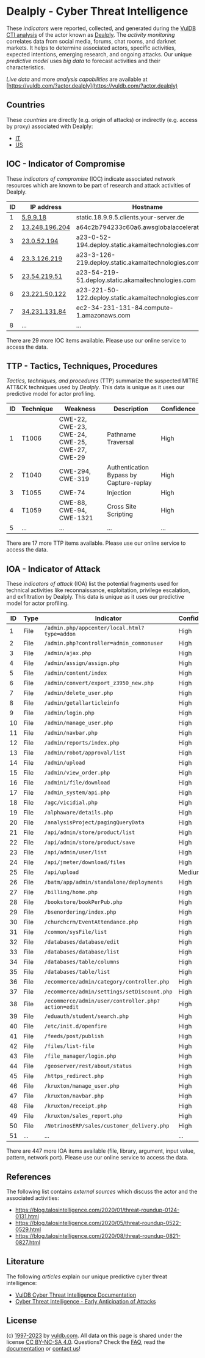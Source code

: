 # Dealply - Cyber Threat Intelligence

These _indicators_ were reported, collected, and generated during the [VulDB CTI analysis](https://vuldb.com/?kb.cti) of the actor known as [Dealply](https://vuldb.com/?actor.dealply). The _activity monitoring_ correlates data from social media, forums, chat rooms, and darknet markets. It helps to determine associated actors, specific activities, expected intentions, emerging research, and ongoing attacks. Our unique _predictive model_ uses _big data_ to forecast activities and their characteristics.

_Live data_ and more _analysis capabilities_ are available at [https://vuldb.com/?actor.dealply](https://vuldb.com/?actor.dealply)

## Countries

These _countries_ are directly (e.g. origin of attacks) or indirectly (e.g. access by proxy) associated with Dealply:

* [IT](https://vuldb.com/?country.it)
* [US](https://vuldb.com/?country.us)

## IOC - Indicator of Compromise

These _indicators of compromise_ (IOC) indicate associated network resources which are known to be part of research and attack activities of Dealply.

ID | IP address | Hostname | Campaign | Confidence
-- | ---------- | -------- | -------- | ----------
1 | [5.9.9.18](https://vuldb.com/?ip.5.9.9.18) | static.18.9.9.5.clients.your-server.de | - | High
2 | [13.248.196.204](https://vuldb.com/?ip.13.248.196.204) | a64c2b794233c60a6.awsglobalaccelerator.com | - | High
3 | [23.0.52.194](https://vuldb.com/?ip.23.0.52.194) | a23-0-52-194.deploy.static.akamaitechnologies.com | - | High
4 | [23.3.126.219](https://vuldb.com/?ip.23.3.126.219) | a23-3-126-219.deploy.static.akamaitechnologies.com | - | High
5 | [23.54.219.51](https://vuldb.com/?ip.23.54.219.51) | a23-54-219-51.deploy.static.akamaitechnologies.com | - | High
6 | [23.221.50.122](https://vuldb.com/?ip.23.221.50.122) | a23-221-50-122.deploy.static.akamaitechnologies.com | - | High
7 | [34.231.131.84](https://vuldb.com/?ip.34.231.131.84) | ec2-34-231-131-84.compute-1.amazonaws.com | - | Medium
8 | ... | ... | ... | ...

There are 29 more IOC items available. Please use our online service to access the data.

## TTP - Tactics, Techniques, Procedures

_Tactics, techniques, and procedures_ (TTP) summarize the suspected MITRE ATT&CK techniques used by _Dealply_. This data is unique as it uses our predictive model for actor profiling.

ID | Technique | Weakness | Description | Confidence
-- | --------- | -------- | ----------- | ----------
1 | T1006 | CWE-22, CWE-23, CWE-24, CWE-25, CWE-27, CWE-29 | Pathname Traversal | High
2 | T1040 | CWE-294, CWE-319 | Authentication Bypass by Capture-replay | High
3 | T1055 | CWE-74 | Injection | High
4 | T1059 | CWE-88, CWE-94, CWE-1321 | Cross Site Scripting | High
5 | ... | ... | ... | ...

There are 17 more TTP items available. Please use our online service to access the data.

## IOA - Indicator of Attack

These _indicators of attack_ (IOA) list the potential fragments used for technical activities like reconnaissance, exploitation, privilege escalation, and exfiltration by Dealply. This data is unique as it uses our predictive model for actor profiling.

ID | Type | Indicator | Confidence
-- | ---- | --------- | ----------
1 | File | `/admin.php/appcenter/local.html?type=addon` | High
2 | File | `/admin.php?controller=admin_commonuser` | High
3 | File | `/admin/ajax.php` | High
4 | File | `/admin/assign/assign.php` | High
5 | File | `/admin/content/index` | High
6 | File | `/admin/convert/export_z3950_new.php` | High
7 | File | `/admin/delete_user.php` | High
8 | File | `/admin/getallarticleinfo` | High
9 | File | `/admin/login.php` | High
10 | File | `/admin/manage_user.php` | High
11 | File | `/admin/navbar.php` | High
12 | File | `/admin/reports/index.php` | High
13 | File | `/admin/robot/approval/list` | High
14 | File | `/admin/upload` | High
15 | File | `/admin/view_order.php` | High
16 | File | `/admin1/file/download` | High
17 | File | `/admin_system/api.php` | High
18 | File | `/agc/vicidial.php` | High
19 | File | `/alphaware/details.php` | High
20 | File | `/analysisProject/pagingQueryData` | High
21 | File | `/api/admin/store/product/list` | High
22 | File | `/api/admin/store/product/save` | High
23 | File | `/api/admin/user/list` | High
24 | File | `/api/jmeter/download/files` | High
25 | File | `/api/upload` | Medium
26 | File | `/batm/app/admin/standalone/deployments` | High
27 | File | `/billing/home.php` | High
28 | File | `/bookstore/bookPerPub.php` | High
29 | File | `/bsenordering/index.php` | High
30 | File | `/churchcrm/EventAttendance.php` | High
31 | File | `/common/sysFile/list` | High
32 | File | `/databases/database/edit` | High
33 | File | `/databases/database/list` | High
34 | File | `/databases/table/columns` | High
35 | File | `/databases/table/list` | High
36 | File | `/ecommerce/admin/category/controller.php` | High
37 | File | `/ecommerce/admin/settings/setDiscount.php` | High
38 | File | `/ecommerce/admin/user/controller.php?action=edit` | High
39 | File | `/eduauth/student/search.php` | High
40 | File | `/etc/init.d/openfire` | High
41 | File | `/feeds/post/publish` | High
42 | File | `/files/list-file` | High
43 | File | `/file_manager/login.php` | High
44 | File | `/geoserver/rest/about/status` | High
45 | File | `/https_redirect.php` | High
46 | File | `/kruxton/manage_user.php` | High
47 | File | `/kruxton/navbar.php` | High
48 | File | `/kruxton/receipt.php` | High
49 | File | `/kruxton/sales_report.php` | High
50 | File | `/NotrinosERP/sales/customer_delivery.php` | High
51 | ... | ... | ...

There are 447 more IOA items available (file, library, argument, input value, pattern, network port). Please use our online service to access the data.

## References

The following list contains _external sources_ which discuss the actor and the associated activities:

* https://blog.talosintelligence.com/2020/01/threat-roundup-0124-0131.html
* https://blog.talosintelligence.com/2020/05/threat-roundup-0522-0529.html
* https://blog.talosintelligence.com/2020/08/threat-roundup-0821-0827.html

## Literature

The following _articles_ explain our unique predictive cyber threat intelligence:

* [VulDB Cyber Threat Intelligence Documentation](https://vuldb.com/?kb.cti)
* [Cyber Threat Intelligence - Early Anticipation of Attacks](https://www.scip.ch/en/?labs.20201022)

## License

(c) [1997-2023](https://vuldb.com/?kb.changelog) by [vuldb.com](https://vuldb.com/?kb.about). All data on this page is shared under the license [CC BY-NC-SA 4.0](https://creativecommons.org/licenses/by-nc-sa/4.0/). Questions? Check the [FAQ](https://vuldb.com/?kb.faq), read the [documentation](https://vuldb.com/?kb) or [contact us](https://vuldb.com/?contact)!
